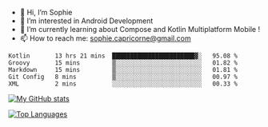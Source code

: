 - 👋 Hi, I’m Sophie
- 👀 I’m interested in Android Development
- 🌱 I’m currently learning about Compose and Kotlin Multiplatform Mobile !
- 📫 How to reach me: sophie.capricorne@gmail.com


<!--START_SECTION:waka-->
```text
Kotlin       13 hrs 21 mins  ███████████████████████▓░   95.08 % 
Groovy       15 mins         ▒░░░░░░░░░░░░░░░░░░░░░░░░   01.82 % 
Markdown     15 mins         ▒░░░░░░░░░░░░░░░░░░░░░░░░   01.81 % 
Git Config   8 mins          ▒░░░░░░░░░░░░░░░░░░░░░░░░   00.97 % 
XML          2 mins          ░░░░░░░░░░░░░░░░░░░░░░░░░   00.33 % 
```
<!--END_SECTION:waka-->

[![My GitHub stats](https://github-readme-stats.vercel.app/api?username=sophicapri&show_icons=true&theme=buefy)](https://github.com/anuraghazra/github-readme-stats)

[![Top Languages](https://github-readme-stats.vercel.app/api/top-langs/?username=sophicapri&langs_count=3)](https://github.com/anuraghazra/github-readme-stats)

